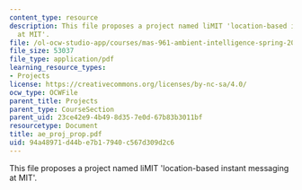 ```yaml
---
content_type: resource
description: This file proposes a project named liMIT 'location-based instant messaging
  at MIT'.
file: /ol-ocw-studio-app/courses/mas-961-ambient-intelligence-spring-2005/94a48971d44be7b17940c567d309d2c6_ae_proj_prop.pdf
file_size: 53037
file_type: application/pdf
learning_resource_types:
- Projects
license: https://creativecommons.org/licenses/by-nc-sa/4.0/
ocw_type: OCWFile
parent_title: Projects
parent_type: CourseSection
parent_uid: 23ce42e9-4b49-8d35-7e0d-67b83b3011bf
resourcetype: Document
title: ae_proj_prop.pdf
uid: 94a48971-d44b-e7b1-7940-c567d309d2c6
---
```

This file proposes a project named liMIT 'location-based instant messaging at MIT'.